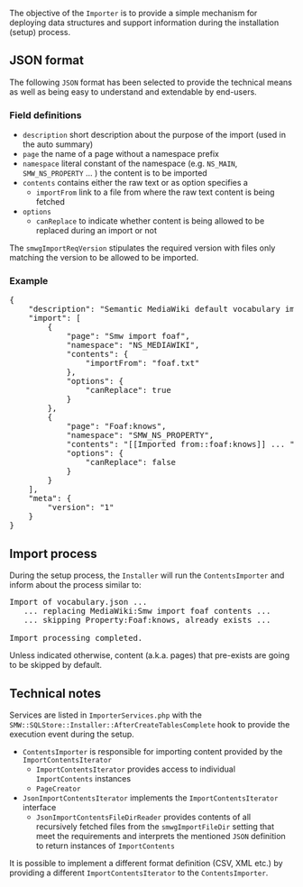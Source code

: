 The objective of the `Importer` is to provide a simple mechanism for deploying
data structures and support information during the installation (setup) process.

## JSON format

The following `JSON` format has been selected to provide the technical means as
well as being easy to understand and extendable by end-users.

### Field definitions

* `description` short description about the purpose of the import (used in the auto summary)
* `page` the name of a page without a namespace prefix
* `namespace` literal constant of the namespace (e.g. `NS_MAIN`, `SMW_NS_PROPERTY` ... ) the content is to be imported
* `contents` contains either the raw text or as option specifies a
  * `importFrom` link to a file from where the raw text content is being fetched
* `options`
  * `canReplace` to indicate whether content is being allowed to be replaced during
  an import or not

The `smwgImportReqVersion` stipulates the required version with files only matching
the version to be allowed to be imported.

### Example

<pre>
{
	"description": "Semantic MediaWiki default vocabulary import",
	"import": [
		{
			"page": "Smw import foaf",
			"namespace": "NS_MEDIAWIKI",
			"contents": {
				"importFrom": "foaf.txt"
			},
			"options": {
				"canReplace": true
			}
		},
		{
			"page": "Foaf:knows",
			"namespace": "SMW_NS_PROPERTY",
			"contents": "[[Imported from::foaf:knows]] ... ",
			"options": {
				"canReplace": false
			}
		}
	],
	"meta": {
		"version": "1"
	}
}
</pre>

## Import process

During the setup process, the `Installer` will run the `ContentsImporter` and inform
about the process similar to:

<pre>
Import of vocabulary.json ...
   ... replacing MediaWiki:Smw import foaf contents ...
   ... skipping Property:Foaf:knows, already exists ...

Import processing completed.
</pre>

Unless indicated otherwise, content (a.k.a. pages) that pre-exists are going to be skipped by default.

## Technical notes

Services are listed in `ImporterServices.php` with the `SMW::SQLStore::Installer::AfterCreateTablesComplete` hook
to provide the execution event during the setup.

* `ContentsImporter` is responsible for importing content provided by the `ImportContentsIterator`
  * `ImportContentsIterator` provides access to individual `ImportContents` instances
  * `PageCreator`
* `JsonImportContentsIterator` implements the `ImportContentsIterator` interface
  * `JsonImportContentsFileDirReader` provides contents of all recursively fetched files from the `smwgImportFileDir`
  setting that meet the requirements and interprets the mentioned `JSON` definition to return instances of `ImportContents`

It is possible to implement a different format definition (CSV, XML etc.) by
providing a different `ImportContentsIterator` to the `ContentsImporter`.

